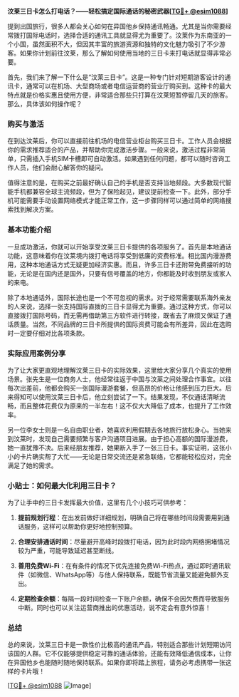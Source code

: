 **汶莱三日卡怎么打电话？——轻松搞定国际通话的秘密武器[[TG💪+ @esim1088](https://t.me/s/esim1088)]**

提到出国旅行，很多人都会关心如何在异国他乡保持通讯畅通。尤其是当你需要经常拨打国际电话时，选择合适的通讯工具就显得尤为重要了。汶莱作为东南亚的一个小国，虽然面积不大，但因其丰富的旅游资源和独特的文化魅力吸引了不少游客。如果你计划前往汶莱，那么了解如何使用当地的三日卡来打电话就显得非常必要。

首先，我们来了解一下什么是“汶莱三日卡”。这是一种专门针对短期游客设计的通讯卡，通常可以在机场、大型商场或者电信运营商的营业厅购买到。这种卡的最大特点就是价格实惠且使用方便，非常适合那些只打算在汶莱短暂停留几天的旅客。那么，具体该如何操作呢？

### 购买与激活

在到达汶莱后，你可以直接前往机场的电信营业柜台购买三日卡。工作人员会根据你的需求推荐适合的产品，并帮助你完成激活步骤。一般来说，激活过程非常简单，只需插入手机SIM卡槽即可自动激活。如果遇到任何问题，都可以随时咨询工作人员，他们会耐心解答你的疑问。

值得注意的是，在购买之前最好确认自己的手机是否支持当地频段。大多数现代智能手机都兼容全球主流频段，但为了保险起见，建议提前检查一下。此外，部分手机可能需要手动设置网络模式才能正常工作，这一步骤同样可以通过简单的网络搜索找到解决方案。

### 基本功能介绍

一旦成功激活，你就可以开始享受汶莱三日卡提供的各项服务了。首先是本地通话功能，这意味着你在汶莱境内拨打电话将享受到低廉的资费标准。相比国内漫游费用，这种本地通话方式无疑更加经济实惠。而且，许多三日卡还附带免费接听的功能，无论是在国内还是国外，只要有信号覆盖的地方，你都能及时收到朋友或家人的来电。

除了本地通话外，国际长途也是一个不可忽视的需求。对于经常需要联系海外亲友的人来说，选择一张支持国际直拨的三日卡显得尤为重要。通过这种方式，你可以直接拨打国际号码，而无需再借助第三方软件进行转接，既省去了麻烦又保证了通话质量。当然，不同品牌的三日卡所提供的国际资费可能会有所差异，因此在选购时一定要仔细对比各项条款。

### 实际应用案例分享

为了让大家更直观地理解汶莱三日卡的实际效果，这里给大家分享几个真实的使用场景。张先生是一位商务人士，他经常往返于中国与汶莱之间处理合作事宜。以往每次出差前，他都会购买一张国际漫游套餐，但高昂的价格让他感到压力巨大。后来得知可以使用汶莱三日卡后，他立刻尝试了一下。结果发现，不仅通话清晰流畅，而且整体花费仅为原来的一半左右！这不仅大大降低了成本，也提升了工作效率。

另一位李女士则是一名自由职业者，她喜欢利用假期去各地旅行放松身心。当她来到汶莱时，发现自己需要频繁与客户沟通项目进展。由于担心高额的国际漫游费，她一直犹豫不决。后来经朋友推荐，她果断入手了一张三日卡。事实证明，这张小小的卡片确实帮了大忙——无论是日常交流还是紧急联络，它都能轻松应对，完全满足了她的需求。

### 小贴士：如何最大化利用三日卡？

为了让手中的三日卡发挥最大价值，这里有几个小技巧可供参考：

1. **提前规划行程**：在出发前做好详细规划，明确自己将在哪些时间段需要用到通话服务，这样可以帮助你更好地控制预算。
   
2. **合理安排通话时间**：尽量避开高峰时段拨打电话，因为此时段内网络拥堵情况较为严重，可能导致延迟甚至断线。
   
3. **善用免费Wi-Fi**：在有条件的情况下优先连接免费Wi-Fi热点，通过即时通讯软件（如微信、WhatsApp等）与他人保持联系，既能节省流量又能避免额外支出。

4. **定期检查余额**：每隔一段时间检查一下账户余额，确保不会因欠费而导致服务中断。同时也可以关注运营商推出的优惠活动，说不定会有意外惊喜！

### 总结

总的来说，汶莱三日卡是一款性价比极高的通讯产品，特别适合那些计划短期访问该国的人群。它不仅能够提供稳定可靠的通话体验，还能有效降低通信成本，让你在异国他乡也能随时随地保持联系。如果你即将踏上旅程，请务必考虑携带一张这样的卡片哦！

[[TG💪+ @esim1088](https://t.me/s/esim1088) ![Image](https://i.postimg.cc/4NQfJmqS/Snipaste-2025-05-13-00-14-12.png)]